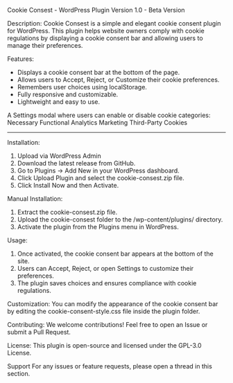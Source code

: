 Cookie Consest - WordPress Plugin
Version 1.0 - Beta Version

Description:
Cookie Consest is a simple and elegant cookie consent plugin for WordPress. This plugin helps website owners comply with cookie regulations by displaying a cookie consent bar and allowing users to manage their preferences.

Features:
- Displays a cookie consent bar at the bottom of the page.
- Allows users to Accept, Reject, or Customize their cookie preferences.
- Remembers user choices using localStorage.
- Fully responsive and customizable.
- Lightweight and easy to use.

A Settings modal where users can enable or disable cookie categories:
Necessary
Functional
Analytics
Marketing
Third-Party Cookies

---------------------------------------
Installation:
1) Upload via WordPress Admin
2) Download the latest release from GitHub.
3) Go to Plugins → Add New in your WordPress dashboard.
4) Click Upload Plugin and select the cookie-consest.zip file.
5) Click Install Now and then Activate.

Manual Installation:
1) Extract the cookie-consest.zip file.
2) Upload the cookie-consest folder to the /wp-content/plugins/ directory.
3) Activate the plugin from the Plugins menu in WordPress.

Usage:
1) Once activated, the cookie consent bar appears at the bottom of the site.
2) Users can Accept, Reject, or open Settings to customize their preferences.
3) The plugin saves choices and ensures compliance with cookie regulations.


Customization:
You can modify the appearance of the cookie consent bar by editing the cookie-consent-style.css file inside the plugin folder.


Contributing:
We welcome contributions! Feel free to open an Issue or submit a Pull Request.


License:
This plugin is open-source and licensed under the GPL-3.0 License.

Support
For any issues or feature requests, please open a thread in this section.
